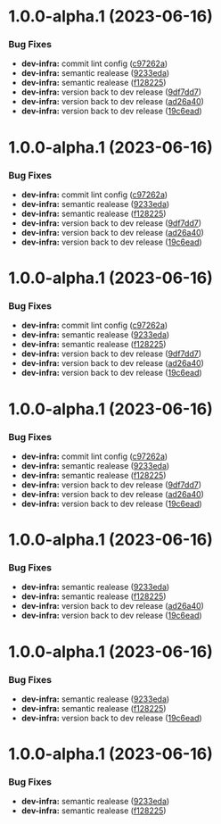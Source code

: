 # 1.0.0-alpha.1 (2023-06-16)


### Bug Fixes

* **dev-infra:** commit lint config ([c97262a](https://github.com/typeholes/tserr/commit/c97262a5ac4ec81a27570d846d9dd07910f1dd53))
* **dev-infra:** semantic realease ([9233eda](https://github.com/typeholes/tserr/commit/9233eda7874ef0071d2a421a8b24972998ea1fcd))
* **dev-infra:** semantic realease ([f128225](https://github.com/typeholes/tserr/commit/f128225d266438a2d9b340451492cc4d83a09842))
* **dev-infra:** version back to dev release ([9df7dd7](https://github.com/typeholes/tserr/commit/9df7dd72f1649f187483e02fb9d4c49c3fc9c359))
* **dev-infra:** version back to dev release ([ad26a40](https://github.com/typeholes/tserr/commit/ad26a40e1d5ee353ee1c75dd42043233c5ea912f))
* **dev-infra:** version back to dev release ([19c6ead](https://github.com/typeholes/tserr/commit/19c6ead0fac78eadbe0efcc7f981f22b63e0e416))

# 1.0.0-alpha.1 (2023-06-16)


### Bug Fixes

* **dev-infra:** commit lint config ([c97262a](https://github.com/typeholes/tserr/commit/c97262a5ac4ec81a27570d846d9dd07910f1dd53))
* **dev-infra:** semantic realease ([9233eda](https://github.com/typeholes/tserr/commit/9233eda7874ef0071d2a421a8b24972998ea1fcd))
* **dev-infra:** semantic realease ([f128225](https://github.com/typeholes/tserr/commit/f128225d266438a2d9b340451492cc4d83a09842))
* **dev-infra:** version back to dev release ([9df7dd7](https://github.com/typeholes/tserr/commit/9df7dd72f1649f187483e02fb9d4c49c3fc9c359))
* **dev-infra:** version back to dev release ([ad26a40](https://github.com/typeholes/tserr/commit/ad26a40e1d5ee353ee1c75dd42043233c5ea912f))
* **dev-infra:** version back to dev release ([19c6ead](https://github.com/typeholes/tserr/commit/19c6ead0fac78eadbe0efcc7f981f22b63e0e416))

# 1.0.0-alpha.1 (2023-06-16)


### Bug Fixes

* **dev-infra:** commit lint config ([c97262a](https://github.com/typeholes/tserr/commit/c97262a5ac4ec81a27570d846d9dd07910f1dd53))
* **dev-infra:** semantic realease ([9233eda](https://github.com/typeholes/tserr/commit/9233eda7874ef0071d2a421a8b24972998ea1fcd))
* **dev-infra:** semantic realease ([f128225](https://github.com/typeholes/tserr/commit/f128225d266438a2d9b340451492cc4d83a09842))
* **dev-infra:** version back to dev release ([9df7dd7](https://github.com/typeholes/tserr/commit/9df7dd72f1649f187483e02fb9d4c49c3fc9c359))
* **dev-infra:** version back to dev release ([ad26a40](https://github.com/typeholes/tserr/commit/ad26a40e1d5ee353ee1c75dd42043233c5ea912f))
* **dev-infra:** version back to dev release ([19c6ead](https://github.com/typeholes/tserr/commit/19c6ead0fac78eadbe0efcc7f981f22b63e0e416))

# 1.0.0-alpha.1 (2023-06-16)


### Bug Fixes

* **dev-infra:** commit lint config ([c97262a](https://github.com/typeholes/tserr/commit/c97262a5ac4ec81a27570d846d9dd07910f1dd53))
* **dev-infra:** semantic realease ([9233eda](https://github.com/typeholes/tserr/commit/9233eda7874ef0071d2a421a8b24972998ea1fcd))
* **dev-infra:** semantic realease ([f128225](https://github.com/typeholes/tserr/commit/f128225d266438a2d9b340451492cc4d83a09842))
* **dev-infra:** version back to dev release ([9df7dd7](https://github.com/typeholes/tserr/commit/9df7dd72f1649f187483e02fb9d4c49c3fc9c359))
* **dev-infra:** version back to dev release ([ad26a40](https://github.com/typeholes/tserr/commit/ad26a40e1d5ee353ee1c75dd42043233c5ea912f))
* **dev-infra:** version back to dev release ([19c6ead](https://github.com/typeholes/tserr/commit/19c6ead0fac78eadbe0efcc7f981f22b63e0e416))

# 1.0.0-alpha.1 (2023-06-16)


### Bug Fixes

* **dev-infra:** semantic realease ([9233eda](https://github.com/typeholes/tserr/commit/9233eda7874ef0071d2a421a8b24972998ea1fcd))
* **dev-infra:** semantic realease ([f128225](https://github.com/typeholes/tserr/commit/f128225d266438a2d9b340451492cc4d83a09842))
* **dev-infra:** version back to dev release ([ad26a40](https://github.com/typeholes/tserr/commit/ad26a40e1d5ee353ee1c75dd42043233c5ea912f))
* **dev-infra:** version back to dev release ([19c6ead](https://github.com/typeholes/tserr/commit/19c6ead0fac78eadbe0efcc7f981f22b63e0e416))

# 1.0.0-alpha.1 (2023-06-16)


### Bug Fixes

* **dev-infra:** semantic realease ([9233eda](https://github.com/typeholes/tserr/commit/9233eda7874ef0071d2a421a8b24972998ea1fcd))
* **dev-infra:** semantic realease ([f128225](https://github.com/typeholes/tserr/commit/f128225d266438a2d9b340451492cc4d83a09842))
* **dev-infra:** version back to dev release ([19c6ead](https://github.com/typeholes/tserr/commit/19c6ead0fac78eadbe0efcc7f981f22b63e0e416))

# 1.0.0-alpha.1 (2023-06-16)


### Bug Fixes

* **dev-infra:** semantic realease ([9233eda](https://github.com/typeholes/tserr/commit/9233eda7874ef0071d2a421a8b24972998ea1fcd))
* **dev-infra:** semantic realease ([f128225](https://github.com/typeholes/tserr/commit/f128225d266438a2d9b340451492cc4d83a09842))

